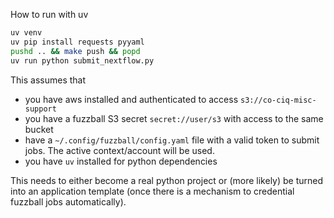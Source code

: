 

How to run with uv

```sh
uv venv
uv pip install requests pyyaml
pushd .. && make push && popd
uv run python submit_nextflow.py
```

This assumes that
  - you have aws installed and authenticated to access `s3://co-ciq-misc-support`
  - you have a fuzzball S3 secret `secret://user/s3` with access to the same bucket
  - have a `~/.config/fuzzball/config.yaml` file with a valid token to submit jobs.
    The active context/account will be used.
  - you have `uv` installed for python dependencies

This needs to either become a real python project or (more likely) be turned into
an application template (once there is a mechanism to credential fuzzball jobs automatically).
